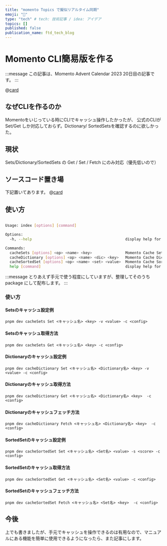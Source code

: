 ```yaml
---
title: "momento Topics で擬似リアルタイム同期"
emoji: "🦁"
type: "tech" # tech: 技術記事 / idea: アイデア
topics: []
published: false
publication_name: ftd_tech_blog
---
```

# Momento CLI簡易版を作る
:::message
この記事は、Momento Advent Calendar 2023 20日目の記事です。
:::

@[card](https://qiita.com/advent-calendar/2023/momento)

## なぜCLIを作るのか
Momentoをいじっている時にCLIでキャッシュ操作したかったが、
公式のCLIがSet/Get しか対応しておらず。Dictionary/ SortedSetsを確認するのに欲しかった。

## 現状
Sets/Dictionary/SortedSets の Get / Set / Fetch にのみ対応（優先低いので）

## ソースコード置き場
下記置いてあります。
@[card](https://gitlab.com/future-techno-developers/public/momento-tools/momento-cli)

## 使い方
```bash

Usage: index [options] [command]

Options:
  -h, --help                                          display help for command

Commands:
  cacheSets [options] <op> <name> <key>               Momento Cache Sets Type Cache
  cacheDictionary [options] <op> <name> <dic> <key>   Momento Cache Dictionary Type Cache
  cacheSortedSet [options] <op> <name> <set> <value>  Momento Cache SortedSet Type Cache
  help [command]                                      display help for command

```

:::message
とりあえず手元で使う程度にしていますが、整理してそのうちpackage にして配布します。
:::

### 使い方
#### Setsのキャッシュ設定例
```bash:
pnpm dev cacheSets Set <キャッシュ名> <key> -v <value> -c <config> 
```

#### Setsのキャッシュ取得方法
```bash:
pnpm dev cacheSets Get <キャッシュ名> <key> -c <config> 
```

#### Dictionaryのキャッシュ設定例
```bash:
pnpm dev cacheDictionary Set <キャッシュ名> <Dictionary名> <key> -v <value> -c <config> 
```

#### Dictionaryのキャッシュ取得方法
```bash:
pnpm dev cacheDictionary Get <キャッシュ名> <Dictionary名> <key>  -c <config> 
```

#### Dictionaryのキャッシュフェッチ方法
```bash:
pnpm dev cacheDictionary Fetch <キャッシュ名> <Dictionary名> <key>  -c <config> 
```

#### SortedSetのキャッシュ設定例
```bash:
pnpm dev cacheSortedSet Set <キャッシュ名> <Set名> <value> -s <score> -c <config> 
```

#### SortedSetのキャッシュ取得方法
```bash:
pnpm dev cacheSortedSet Get <キャッシュ名> <Set名> <value> -c <config> 
```

#### SortedSetのキャッシュフェッチ方法
```bash:
pnpm dev cacheSortedSet Fetch <キャッシュ名> <Set名> <key>  -c <config> 
```

## 今後
上でも書きましたが、手元でキャッシュを操作できるのは有用なので、マニュアルにある機能を簡単に使用できるようになったら、また記事にします。
